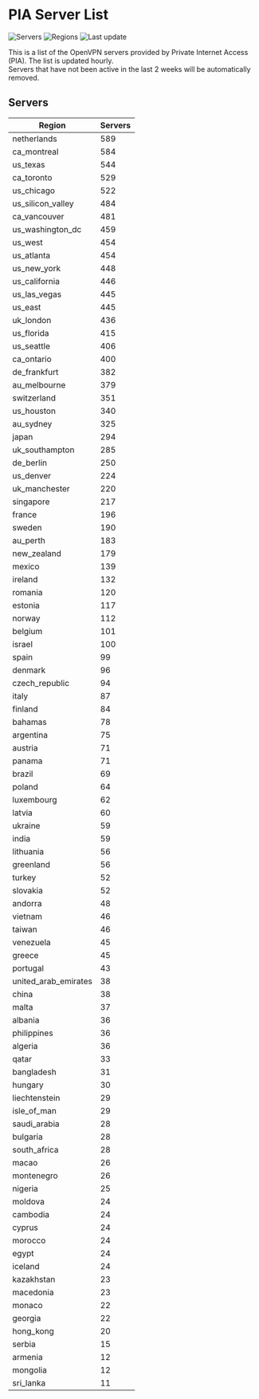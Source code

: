 # PIA Server List

![Servers](https://img.shields.io/badge/servers-15,832-blue)
![Regions](https://img.shields.io/badge/regions-97-blue)
![Last update](https://img.shields.io/badge/last_updated-Wed_Jul_03_06:16:07_UTC_2024-blue)

This is a list of the OpenVPN servers provided by Private Internet Access (PIA). The list is updated hourly. </br>
Servers that have not been active in the last 2 weeks will be automatically removed.

## Servers
| Region               | Servers |
|----------------------|---------|
| netherlands | 589 |
| ca_montreal | 584 |
| us_texas | 544 |
| ca_toronto | 529 |
| us_chicago | 522 |
| us_silicon_valley | 484 |
| ca_vancouver | 481 |
| us_washington_dc | 459 |
| us_west | 454 |
| us_atlanta | 454 |
| us_new_york | 448 |
| us_california | 446 |
| us_las_vegas | 445 |
| us_east | 445 |
| uk_london | 436 |
| us_florida | 415 |
| us_seattle | 406 |
| ca_ontario | 400 |
| de_frankfurt | 382 |
| au_melbourne | 379 |
| switzerland | 351 |
| us_houston | 340 |
| au_sydney | 325 |
| japan | 294 |
| uk_southampton | 285 |
| de_berlin | 250 |
| us_denver | 224 |
| uk_manchester | 220 |
| singapore | 217 |
| france | 196 |
| sweden | 190 |
| au_perth | 183 |
| new_zealand | 179 |
| mexico | 139 |
| ireland | 132 |
| romania | 120 |
| estonia | 117 |
| norway | 112 |
| belgium | 101 |
| israel | 100 |
| spain | 99 |
| denmark | 96 |
| czech_republic | 94 |
| italy | 87 |
| finland | 84 |
| bahamas | 78 |
| argentina | 75 |
| austria | 71 |
| panama | 71 |
| brazil | 69 |
| poland | 64 |
| luxembourg | 62 |
| latvia | 60 |
| ukraine | 59 |
| india | 59 |
| lithuania | 56 |
| greenland | 56 |
| turkey | 52 |
| slovakia | 52 |
| andorra | 48 |
| vietnam | 46 |
| taiwan | 46 |
| venezuela | 45 |
| greece | 45 |
| portugal | 43 |
| united_arab_emirates | 38 |
| china | 38 |
| malta | 37 |
| albania | 36 |
| philippines | 36 |
| algeria | 36 |
| qatar | 33 |
| bangladesh | 31 |
| hungary | 30 |
| liechtenstein | 29 |
| isle_of_man | 29 |
| saudi_arabia | 28 |
| bulgaria | 28 |
| south_africa | 28 |
| macao | 26 |
| montenegro | 26 |
| nigeria | 25 |
| moldova | 24 |
| cambodia | 24 |
| cyprus | 24 |
| morocco | 24 |
| egypt | 24 |
| iceland | 24 |
| kazakhstan | 23 |
| macedonia | 23 |
| monaco | 22 |
| georgia | 22 |
| hong_kong | 20 |
| serbia | 15 |
| armenia | 12 |
| mongolia | 12 |
| sri_lanka | 11 |